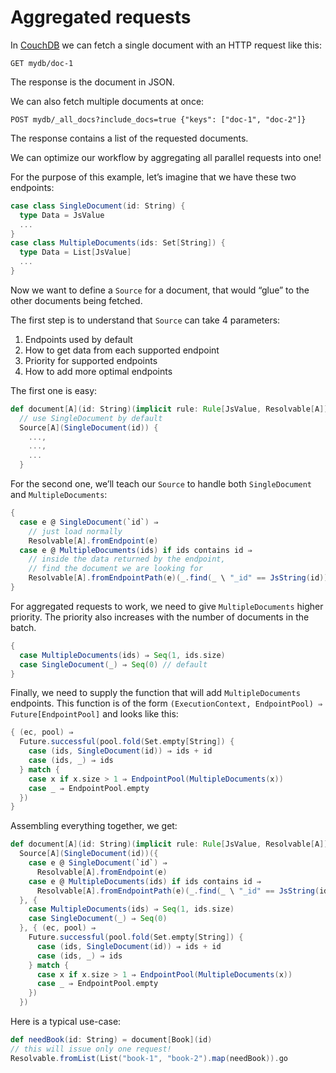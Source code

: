# Aggregated requests

In [CouchDB](http://couchdb.apache.org/) we can fetch a single document with an HTTP request like this:

```
GET mydb/doc-1
```

The response is the document in JSON.

We can also fetch multiple documents at once:

```
POST mydb/_all_docs?include_docs=true {"keys": ["doc-1", "doc-2"]}
```

The response contains a list of the requested documents.

We can optimize our workflow by aggregating all parallel requests into one!

For the purpose of this example, let’s imagine that we have these two endpoints:

```scala
case class SingleDocument(id: String) {
  type Data = JsValue
  ...
}
case class MultipleDocuments(ids: Set[String]) {
  type Data = List[JsValue]
  ...
}
```

Now we want to define a `Source` for a document, that would “glue” to the other documents being fetched.

The first step is to understand that `Source` can take 4 parameters:
1. Endpoints used by default
2. How to get data from each supported endpoint
3. Priority for supported endpoints
4. How to add more optimal endpoints

The first one is easy:

```scala
def document[A](id: String)(implicit rule: Rule[JsValue, Resolvable[A]]) =
  // use SingleDocument by default
  Source[A](SingleDocument(id)) {
    ...,
    ...,
    ...
  }
```

For the second one, we’ll teach our `Source` to handle both `SingleDocument` and `MultipleDocuments`:

```scala
{
  case e @ SingleDocument(`id`) ⇒
    // just load normally
    Resolvable[A].fromEndpoint(e)
  case e @ MultipleDocuments(ids) if ids contains id ⇒
    // inside the data returned by the endpoint,
    // find the document we are looking for
    Resolvable[A].fromEndpointPath(e)(_.find(_ \ "_id" == JsString(id)).get)
}
```

For aggregated requests to work, we need to give `MultipleDocuments` higher priority.
The priority also increases with the number of documents in the batch.

```scala
{
  case MultipleDocuments(ids) ⇒ Seq(1, ids.size)
  case SingleDocument(_) ⇒ Seq(0) // default
}
```

Finally, we need to supply the function that will add `MultipleDocuments` endpoints.
This function is of the form `(ExecutionContext, EndpointPool) ⇒ Future[EndpointPool]` and looks like this:

```scala
{ (ec, pool) ⇒
  Future.successful(pool.fold(Set.empty[String]) {
    case (ids, SingleDocument(id)) ⇒ ids + id
    case (ids, _) ⇒ ids
  } match {
    case x if x.size > 1 ⇒ EndpointPool(MultipleDocuments(x))
    case _ ⇒ EndpointPool.empty
  })
}
```

Assembling everything together, we get:

```scala
def document[A](id: String)(implicit rule: Rule[JsValue, Resolvable[A]]) =
  Source[A](SingleDocument(id))({
    case e @ SingleDocument(`id`) ⇒
      Resolvable[A].fromEndpoint(e)
    case e @ MultipleDocuments(ids) if ids contains id ⇒
      Resolvable[A].fromEndpointPath(e)(_.find(_ \ "_id" == JsString(id)).get)
  }, {
    case MultipleDocuments(ids) ⇒ Seq(1, ids.size)
    case SingleDocument(_) ⇒ Seq(0)
  }, { (ec, pool) ⇒
    Future.successful(pool.fold(Set.empty[String]) {
      case (ids, SingleDocument(id)) ⇒ ids + id
      case (ids, _) ⇒ ids
    } match {
      case x if x.size > 1 ⇒ EndpointPool(MultipleDocuments(x))
      case _ ⇒ EndpointPool.empty
    })
  })
```

Here is a typical use-case:

```scala
def needBook(id: String) = document[Book](id)
// this will issue only one request!
Resolvable.fromList(List("book-1", "book-2").map(needBook)).go
```